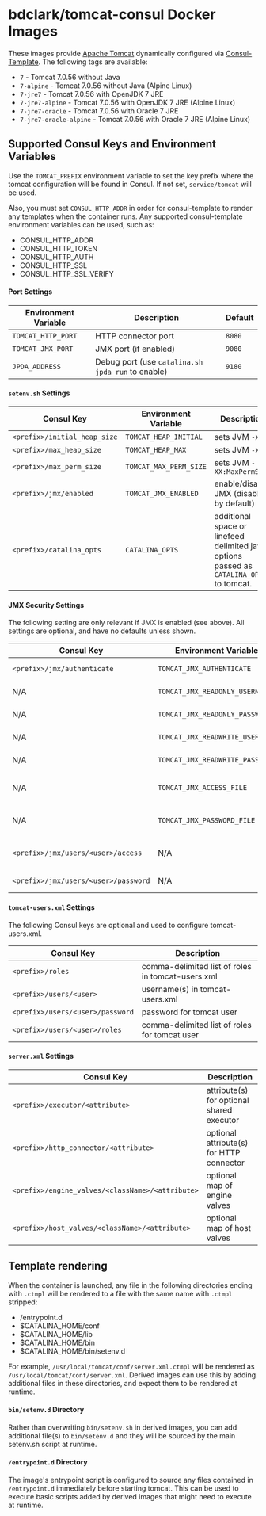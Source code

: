 # bdclark/tomcat-consul Docker Images

These images provide [Apache Tomcat][1] dynamically configured via
[Consul-Template][2]. The following tags are available:

- `7` - Tomcat 7.0.56 without Java
- `7-alpine` - Tomcat  7.0.56 without Java (Alpine Linux)
- `7-jre7` - Tomcat  7.0.56 with OpenJDK 7 JRE
- `7-jre7-alpine` - Tomcat  7.0.56 with OpenJDK 7 JRE (Alpine Linux)
- `7-jre7-oracle` - Tomcat  7.0.56 with Oracle 7 JRE
- `7-jre7-oracle-alpine` - Tomcat  7.0.56 with Oracle 7 JRE (Alpine Linux)

## Supported Consul Keys and Environment Variables
Use the `TOMCAT_PREFIX` environment variable to set the key prefix where the
tomcat configuration will be found in Consul. If not set, `service/tomcat`
will be used.

Also, you must set `CONSUL_HTTP_ADDR` in order for consul-template to render
any templates when the container runs. Any supported consul-template environment
variables can be used, such as:

- CONSUL_HTTP_ADDR
- CONSUL_HTTP_TOKEN
- CONSUL_HTTP_AUTH
- CONSUL_HTTP_SSL
- CONSUL_HTTP_SSL_VERIFY

#### Port Settings

Environment Variable    | Description                                       | Default
------------------------|---------------------------------------------------|--------
`TOMCAT_HTTP_PORT`      | HTTP connector port                               | `8080`
`TOMCAT_JMX_PORT`       | JMX port (if enabled)                             | `9080`
`JPDA_ADDRESS`          | Debug port (use `catalina.sh jpda run` to enable) | `9180`

#### `setenv.sh` Settings

Consul Key                    | Environment Variable  | Description
------------------------------|-----------------------|-----------------------
`<prefix>/initial_heap_size`  | `TOMCAT_HEAP_INITIAL`   | sets JVM `-Xms`
`<prefix>/max_heap_size`      | `TOMCAT_HEAP_MAX`       | sets JVM `-Xmx`
`<prefix>/max_perm_size`      | `TOMCAT_MAX_PERM_SIZE`  | sets JVM `-XX:MaxPermSize`
`<prefix>/jmx/enabled`        | `TOMCAT_JMX_ENABLED`    | enable/disable JMX (disabled by default)
`<prefix>/catalina_opts`      | `CATALINA_OPTS`         | additional space or linefeed delimited java options passed as `CATALINA_OPTS` to tomcat.

#### JMX Security Settings
The following setting are only relevant if JMX is enabled (see above). All settings
are optional, and have no defaults unless shown.

Consul Key                           | Environment Variable            | Description
-------------------------------------|---------------------------------|----------------------------------
`<prefix>/jmx/authenticate`          | `TOMCAT_JMX_AUTHENTICATE`       | whether JMX auth is enabled (default: `true`)
N/A                                  | `TOMCAT_JMX_READONLY_USERNAME`  | username for a JMX readonly user
N/A                                  | `TOMCAT_JMX_READONLY_PASSWORD`  | password for a JMX readonly user
N/A                                  | `TOMCAT_JMX_READWRITE_USERNAME` | username for a JMX readwrite user
N/A                                  | `TOMCAT_JMX_READWRITE_PASSWORD` | password for a JMX readwrite user
N/A                                  | `TOMCAT_JMX_ACCESS_FILE`        | path to JMX access file (default: `conf/jmxremote.access`)
N/A                                  | `TOMCAT_JMX_PASSWORD_FILE`      | path to JMX password file (default: `conf/jmxremote.password`)
`<prefix>/jmx/users/<user>/access`   | N/A                             | `readonly` or `readwrite` access for given JMX user
`<prefix>/jmx/users/<user>/password` | N/A                             | password for given JMX user

#### `tomcat-users.xml` Settings
The following Consul keys are optional and used to configure tomcat-users.xml.

Consul Key                        | Description
----------------------------------|-----------------------------------------
`<prefix>/roles`                  | comma-delimited list of roles in tomcat-users.xml
`<prefix>/users/<user>`           | username(s) in tomcat-users.xml
`<prefix>/users/<user>/password`  | password for tomcat user
`<prefix>/users/<user>/roles`     | comma-delimited list of roles for tomcat user

#### `server.xml` Settings

Consul Key                                       | Description
-------------------------------------------------|----------------------------
`<prefix>/executor/<attribute>`                  | attribute(s) for optional shared executor
`<prefix>/http_connector/<attribute>`            | optional attribute(s) for HTTP connector
`<prefix>/engine_valves/<className>/<attribute>` | optional map of engine valves
`<prefix>/host_valves/<className>/<attribute>`   | optional map of host valves

## Template rendering
When the container is launched, any file in the following directories ending with
`.ctmpl` will be rendered to a file with the same name with `.ctmpl` stripped:

- /entrypoint.d
- $CATALINA_HOME/conf
- $CATALINA_HOME/lib
- $CATALINA_HOME/bin
- $CATALINA_HOME/bin/setenv.d

For example, `/usr/local/tomcat/conf/server.xml.ctmpl` will be rendered as
`/usr/local/tomcat/conf/server.xml`. Derived images can use this by adding additional
files in these directories, and expect them to be rendered at runtime.

#### `bin/setenv.d` Directory
Rather than overwriting `bin/setenv.sh` in derived images, you can add additional
file(s) to `bin/setenv.d` and they will be sourced by the main setenv.sh script
at runtime.

#### `/entrypoint.d` Directory
The image's entrypoint script is configured to source any files contained in `/entrypoint.d`
immediately before starting tomcat. This can be used to execute basic scripts
added by derived images that might need to execute at runtime.

[1]: http://tomcat.apache.org/
[2]: https://github.com/hashicorp/consul-template

